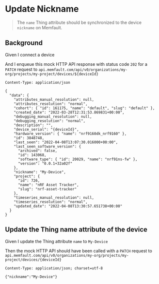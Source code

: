 # Update Nickname

> The `name` Thing attribute should be synchronized to the device `nickname` on
> Memfault.

## Background

Given I connect a device

<!-- Prepare the mock API responses. -->

And I enqueue this mock HTTP API response with status code `202` for a `PATCH`
request to
`api.memfault.com/api/v0/organizations/my-org/projects/my-project/devices/${deviceId}`

```
Content-Type: application/json

{
  "data": {
    "attributes_manual_resolution": null,
    "attributes_resolution": "normal",
    "cohort": { "id": 161175, "name": "default", "slug": "default" },
    "created_date": "2022-03-28T12:31:53.869831+00:00",
    "debugging_manual_resolution": null,
    "debugging_resolution": "normal",
    "description": "",
    "device_serial": "{deviceId}",
    "hardware_version": { "name": "nrf9160dk_nrf9160" },
    "id": 3848748,
    "last_seen": "2022-04-08T13:07:30.016000+00:00",
    "last_seen_software_version": {
      "archived": false,
      "id": 143068,
      "software_type": { "id": 20029, "name": "nrf91ns-fw" },
      "version": "0.0.1+32a02f"
    },
    "nickname": "My-Device",
    "project": {
      "id": 726,
      "name": "nRF Asset Tracker",
      "slug": "nrf-asset-tracker"
    },
    "timeseries_manual_resolution": null,
    "timeseries_resolution": "normal",
    "updated_date": "2022-04-08T13:30:57.651738+00:00"
  }
}
```

## Update the Thing name attribute of the device

Given I update the Thing attribute `name` to `My-Device`

Then the mock HTTP API should have been called with a `PATCH` request to
`api.memfault.com/api/v0/organizations/my-org/projects/my-project/devices/{deviceId}`

```
Content-Type: application/json; charset=utf-8

{"nickname":"My-Device"}
```
